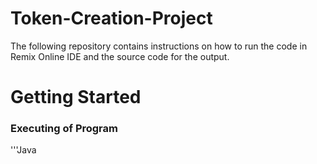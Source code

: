 # Token-Creation-Project
The following repository contains instructions on how to run the code in Remix Online IDE and the source code for the output.
# Getting Started
### Executing of Program
'''Java
